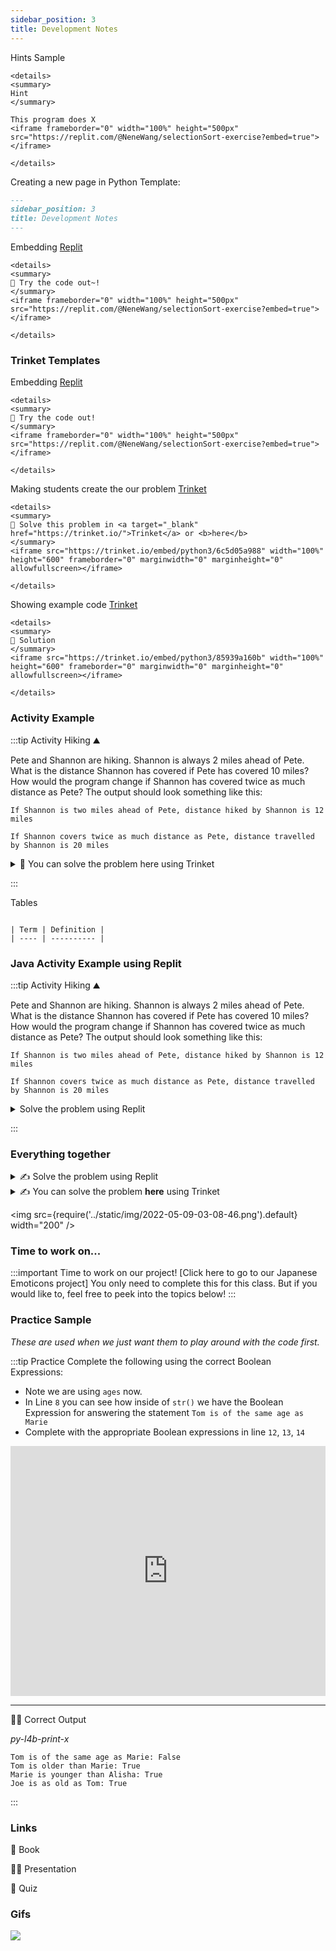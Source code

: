 ```yaml
---
sidebar_position: 3
title: Development Notes
---
```


Hints Sample
```
<details>
<summary>
Hint
</summary>

This program does X
<iframe frameborder="0" width="100%" height="500px" src="https://replit.com/@NeneWang/selectionSort-exercise?embed=true"></iframe>

</details>
```


Creating a new page in Python Template:
```markdown
---
sidebar_position: 3
title: Development Notes
---

```

Embedding [Replit](https://replit.com/~)
```
<details>
<summary>
🧪 Try the code out~!
</summary>
<iframe frameborder="0" width="100%" height="500px" src="https://replit.com/@NeneWang/selectionSort-exercise?embed=true"></iframe>

</details>
```

### Trinket Templates


Embedding [Replit](https://replit.com/~)
```
<details>
<summary>
🧪 Try the code out! 
</summary>
<iframe frameborder="0" width="100%" height="500px" src="https://replit.com/@NeneWang/selectionSort-exercise?embed=true"></iframe>

</details>
```


Making students create the our problem [Trinket](https://trinket.io/)
```
<details>
<summary>
📝 Solve this problem in <a target="_blank" href="https://trinket.io/">Trinket</a> or <b>here</b>
</summary>
<iframe src="https://trinket.io/embed/python3/6c5d05a988" width="100%" height="600" frameborder="0" marginwidth="0" marginheight="0" allowfullscreen></iframe>

</details>
```

Showing example code [Trinket](https://trinket.io/)



```
<details>
<summary>
📒 Solution
</summary>
<iframe src="https://trinket.io/embed/python3/85939a160b" width="100%" height="600" frameborder="0" marginwidth="0" marginheight="0" allowfullscreen></iframe>

</details>
```

### Activity Example
:::tip Activity Hiking ⛰

Pete and Shannon are hiking. Shannon is always 2 miles ahead of Pete. What is the distance Shannon has covered if Pete has covered 10 miles? How would the program change if Shannon has covered twice as much distance as Pete?
The output should look something like this:
```
If Shannon is two miles ahead of Pete, distance hiked by Shannon is 12 miles

If Shannon covers twice as much distance as Pete, distance travelled by Shannon is 20 miles
```

<details>
<summary>
📝 You can solve the problem here using Trinket
</summary>
<iframe src="https://trinket.io/embed/java/6e661a677c" width="100%" height="600" frameborder="0" marginwidth="0" marginheight="0" allowfullscreen></iframe>

</details>


:::




Tables
```

| Term | Definition |
| ---- | ---------- |

```
### Java Activity Example using Replit

:::tip Activity Hiking ⛰

Pete and Shannon are hiking. Shannon is always 2 miles ahead of Pete. What is the distance Shannon has covered if Pete has covered 10 miles? How would the program change if Shannon has covered twice as much distance as Pete?
The output should look something like this:
```
If Shannon is two miles ahead of Pete, distance hiked by Shannon is 12 miles

If Shannon covers twice as much distance as Pete, distance travelled by Shannon is 20 miles
```
<details>
<summary>
Solve the problem using Replit
</summary>
Feel free to use Repl, you can fork from this empty canvas in Repl.it

</details>


:::

### Everything together

<details>
<summary>
✍ Solve the problem using Replit
</summary>
<a href="https://replit.com/@NeneWang/EmptyJavaCanvas#Main.java" >Feel free to use Repl, you can fork from this empty canvas in Repl.it</a>

</details>

<details>
<summary>
✍  You can solve the problem <b>here</b> using Trinket
</summary>
<iframe src="https://trinket.io/embed/java/6e661a677c" width="100%" height="600" frameborder="0" marginwidth="0" marginheight="0" allowfullscreen></iframe>

</details>



<img src={require('../static/img/2022-05-09-03-08-46.png').default} width="200" /> 


### Time to work on...

:::important Time to work on our project!
[Click here to go to our Japanese Emoticons project]
You only need to complete this for this class. But if you would like to, feel free to peek into the topics below! 
:::


###  Practice Sample
*These are used when we just want them to play around with the code first.*

:::tip Practice
Complete the following using the correct Boolean Expressions:
- Note we are using `ages` now.
- In Line `8` you can see how inside of `str()` we have the Boolean Expression for answering the statement `Tom is of the same age as Marie`
- Complete with the appropriate Boolean expressions in line `12`, `13`, `14`

<iframe src="https://trinket.io/embed/python/88ebe66e03" width="100%" height="400" frameborder="0" marginwidth="0" marginheight="0" allowfullscreen="true"></iframe>

***

🙋‍♀️ Correct Output

*py-l4b-print-x*

```
Tom is of the same age as Marie: False
Tom is older than Marie: True
Marie is younger than Alisha: True
Joe is as old as Tom: True
```

:::





### Links

👀 Book

👩‍🏫 Presentation


🙈 Quiz

### Gifs


![](@site/static/gif/change-background.gif)


